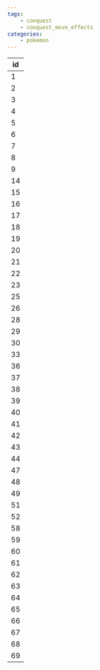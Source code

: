 ```yaml
---
tags:
    - conquest
    - conquest_move_effects
categories:
    - pokemon
---
```


| id |
|----|
| 1  |
| 2  |
| 3  |
| 4  |
| 5  |
| 6  |
| 7  |
| 8  |
| 9  |
| 14 |
| 15 |
| 16 |
| 17 |
| 18 |
| 19 |
| 20 |
| 21 |
| 22 |
| 23 |
| 25 |
| 26 |
| 28 |
| 29 |
| 30 |
| 33 |
| 36 |
| 37 |
| 38 |
| 39 |
| 40 |
| 41 |
| 42 |
| 43 |
| 44 |
| 47 |
| 48 |
| 49 |
| 51 |
| 52 |
| 58 |
| 59 |
| 60 |
| 61 |
| 62 |
| 63 |
| 64 |
| 65 |
| 66 |
| 67 |
| 68 |
| 69 |
